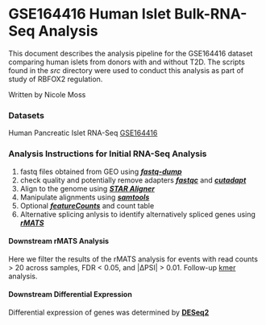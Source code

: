 # GSE164416 Human Islet Bulk-RNA-Seq Analysis
This document describes the analysis pipeline for the GSE164416 dataset comparing human islets from donors with and without T2D. The scripts found in the *src* directory were used to conduct this analysis as part of study of RBFOX2 regulation.

Written by Nicole Moss

### Datasets

Human Pancreatic Islet RNA-Seq [GSE164416](https://www.ncbi.nlm.nih.gov/geo/query/acc.cgi?acc=GSE164416)

### Analysis Instructions for Initial RNA-Seq Analysis
1. fastq files obtained from GEO using [***fastq-dump***]() 
2. check quality and potentially remove adapters [***fastqc***](https://www.bioinformatics.babraham.ac.uk/projects/fastqc/) and [***cutadapt***](https://cutadapt.readthedocs.io/en/stable/)
3. Align to the genome using [***STAR Aligner***](https://github.com/alexdobin/STAR)
4. Manipulate alignments using [***samtools***](http://samtools.sourceforge.net/)
5. Optional [***featureCounts***](https://subread.sourceforge.net/) and count table 
6. Alternative splicing anlysis to identify alternatively spliced genes using [***rMATS***](https://rnaseq-mats.sourceforge.net/rmats4.0.2/)

#### Downstream rMATS Analysis
Here we filter the results of the rMATS analysis for events with read counts > 20 across samples, FDR < 0.05, and |ΔPSI| > 0.01. Follow-up [kmer](https://github.com/CUAnschutzBDC/RBFOX2_project/tree/main/kmer_analysis) analysis. 


#### Downstream Differential Expression
Differential expression of genes was determined by [**DESeq2**](https://bioconductor.org/packages/release/bioc/html/DESeq2.html)



